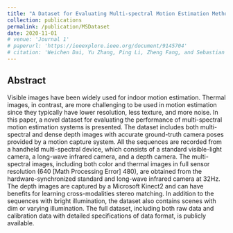 ```yaml
---
title: "A Dataset for Evaluating Multi-spectral Motion Estimation Methods"
collection: publications
permalink: /publication/MSDataset
date: 2020-11-01
# venue: 'Journal 1'
# paperurl: 'https://ieeexplore.ieee.org/document/9145704'
# citation: 'Weichen Dai, Yu Zhang, Ping Li, Zheng Fang, and Sebastian Scherer.'
---
```


## Abstract
Visible images have been widely used for indoor motion estimation. Thermal images, in contrast, are more challenging to be used in motion estimation since they typically have lower resolution, less texture, and more noise. In this paper, a novel dataset for evaluating the performance of multi-spectral motion estimation systems is presented. The dataset includes both multi-spectral and dense depth images with accurate ground-truth camera poses provided by a motion capture system. All the sequences are recorded from a handheld multi-spectral device, which consists of a standard visible-light camera, a long-wave infrared camera, and a depth camera. The multi-spectral images, including both color and thermal images in full sensor resolution (640 [Math Processing Error] 480), are obtained from the hardware-synchronized standard and long-wave infrared camera at 32Hz. The depth images are captured by a Microsoft Kinect2 and can have benefits for learning cross-modalities stereo matching. In addition to the sequences with bright illumination, the dataset also contains scenes with dim or varying illumination. The full dataset, including both raw data and calibration data with detailed specifications of data format, is publicly available.